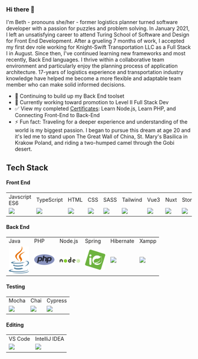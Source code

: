 ### Hi there 👋

I'm Beth - pronouns she/her - former logistics planner turned software developer with a passion for puzzles and problem solving. In January 2021, I left an unsatisfying career to attend Turing School of Software and Design for Front End Development. After a grueling 7 months of work, I accepted my first dev role working for Knight-Swift Transportation LLC as a Full Stack I in August. Since then, I've continued learning new frameworks and most recently, Back End languages. I thrive within a collaborative team environment and particularly enjoy the planning process of application architecture. 17-years of logistics experience and transportation industry knowledge have helped me become a more flexible and adaptable team member who can make solid informed decisions. 

- 🔭 Continuing to build up my Back End toolset
- 🌱 Currently working toward promotion to Level II Full Stack Dev
- ✅ View my completed [Certificates](https://www.codecademy.com/profiles/bethMeeker2365205360): Learn Node.js, Learn PHP, and Connecting Front-End to Back-End
- ⚡ Fun fact: Traveling for a deeper experience and understanding of the world is my biggest passion. I began to pursue this dream at age 20 and it's led me to stand upon The Great Wall of China, St. Mary's Basilica in Krakow Poland, and riding a two-humped camel through the Gobi desert.

## Tech Stack

#### Front End
<table>
  <tr>
    <td>Javscript ES6</td>
    <td>TypeScript</td>
    <td>HTML</td>
    <td>CSS</td>
    <td>SASS</td>
    <td>Tailwind</td>
    <td>Vue3</td>
    <td>Nuxt</td>
    <td>Storybook</td>
    <td>React</td>
  </tr>
  <tr>
    <td><img width="55" src="https://raw.githubusercontent.com/gilbarbara/logos/master/logos/javascript.svg"/></td>
    <td><img width="55" src="https://raw.githubusercontent.com/gilbarbara/logos/master/logos/typescript-icon.svg"/></td>
    <td><img width="55" src="https://raw.githubusercontent.com/gilbarbara/logos/master/logos/html-5.svg"/></td>
    <td><img width="55" src="https://raw.githubusercontent.com/gilbarbara/logos/master/logos/css-3.svg"/></td>  
    <td><img width="55" src="https://raw.githubusercontent.com/gilbarbara/logos/master/logos/sass.svg"/></td>
    <td><img width="55" src="https://raw.githubusercontent.com/gilbarbara/logos/master/logos/tailwindcss-icon.svg"/></td> 
    <td><img width="55" src="https://raw.githubusercontent.com/gilbarbara/logos/master/logos/vue.svg"/></td>
    <td><img width="55" src="https://raw.githubusercontent.com/gilbarbara/logos/master/logos/nuxt-icon.svg"/></td>
    <td><img width="55" src="https://raw.githubusercontent.com/gilbarbara/logos/master/logos/storybook-icon.svg"/></td>
    <td><img width="55" src="https://raw.githubusercontent.com/gilbarbara/logos/master/logos/react.svg"/></td>
  </tr>
</table>

#### Back End
<table>
  <tr>
    <td>Java</td>
    <td>PHP</td>
    <td>Node.js</td>
    <td>Spring</td>
    <td>Hibernate</td>
    <td>Xampp</td>
  </tr>
  <tr>
    <td><img width="55" src="https://raw.githubusercontent.com/gilbarbara/logos/master/logos/java.svg"/></td>
    <td><img width="55" src="https://raw.githubusercontent.com/gilbarbara/logos/master/logos/php.svg"/></td>
    <td><img width="55" src="https://raw.githubusercontent.com/gilbarbara/logos/master/logos/nodejs.svg"/></td>
    <td><img width="55" src="https://raw.githubusercontent.com/gilbarbara/logos/master/logos/spring.svg"/></td>
    <td><img width="55" src="https://raw.githubusercontent.com/gilbarbara/logos/master/logos/hibernate.svg"/></td>
    <td><img width="55" src="https://raw.githubusercontent.com/gilbarbara/logos/master/logos/xampp.svg"/></td>
  </tr>
</table>

#### Testing
<table>
  <tr>
    <td>Mocha</td>
    <td>Chai</td>
    <td>Cypress</td>
  </tr>
  <tr>
    <td><img width="55" src="https://raw.githubusercontent.com/gilbarbara/logos/master/logos/mocha.svg"/></td>
    <td><img width="55" src="https://raw.githubusercontent.com/gilbarbara/logos/master/logos/chai.svg"/></td>
    <td><img width="55" src="https://raw.githubusercontent.com/gilbarbara/logos/master/logos/cypress.svg"/></td>
  </tr>
</table>

#### Editing
<table>
  <tr>
    <td>VS Code</td>
    <td>IntelliJ IDEA</td>
  </tr>
  <tr>
    <td><img width="55" src="https://raw.githubusercontent.com/gilbarbara/logos/master/logos/visual-studio-code.svg"/></td>
    <td><img width="55" src="https://raw.githubusercontent.com/gilbarbara/logos/master/logos/intellij-idea.svg"/></td>
  </tr>
</table>
